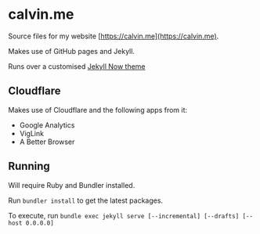 # calvin.me

Source files for my website [https://calvin.me](https://calvin.me).

Makes use of GitHub pages and Jekyll.

Runs over a customised [Jekyll Now theme](https://github.com/barryclark/jekyll-now/)

## Cloudflare

Makes use of Cloudflare and the following apps from it:
* Google Analytics
* VigLink
* A Better Browser

## Running

Will require Ruby and Bundler installed.

Run `bundler install` to get the latest packages.

To execute, run `bundle exec jekyll serve [--incremental] [--drafts] [--host 0.0.0.0]`
